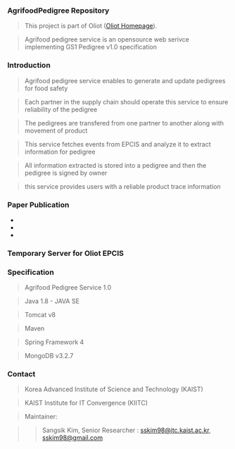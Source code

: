 ### AgrifoodPedigree Repository ###
> This project is part of Oliot ([Oliot Homepage](http://oliot.org)).

> Agrifood pedigree service is an opensource web serivce implementing GS1 Pedigree v1.0 specification 

### Introduction ###
> Agrifood pedigree service enables to generate and update pedigrees for food safety

> Each partner in the supply chain should operate this service to ensure reliability of the pedigree

> The pedigrees are transfered from one partner to another along with movement of product

> This service fetches events from EPCIS and analyze it to extract information for pedigree

> All information extracted is stored into a pedigree and then the pedigree is signed by owner

> this service provides users with a reliable product trace information 

> 

### Paper Publication ###
- 
- 
- 

### Temporary Server for Oliot EPCIS ###
> 

### Specification ###
> Agrifood Pedigree Service 1.0

> Java 1.8 - JAVA SE

> Tomcat v8

> Maven

> Spring Framework 4

> MongoDB v3.2.7

### Contact ###
> Korea Advanced Institute of Science and Technology (KAIST)

> KAIST Institute for IT Convergence (KIITC)

> Maintainer:

>> Sangsik Kim, Senior Researcher : sskim98@itc.kaist.ac.kr, sskim98@gmail.com
